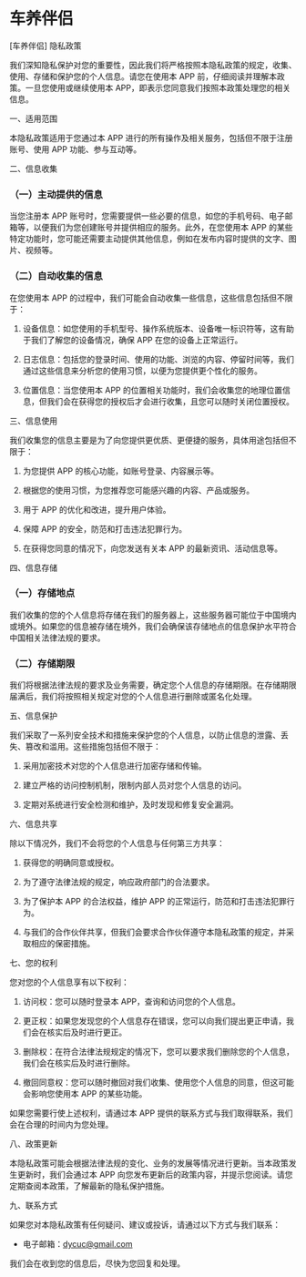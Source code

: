# 车养伴侣

\[车养伴侣] 隐私政策



我们深知隐私保护对您的重要性，因此我们将严格按照本隐私政策的规定，收集、使用、存储和保护您的个人信息。请您在使用本 APP 前，仔细阅读并理解本政策。一旦您使用或继续使用本 APP，即表示您同意我们按照本政策处理您的相关信息。


一、适用范围



本隐私政策适用于您通过本 APP 进行的所有操作及相关服务，包括但不限于注册账号、使用 APP 功能、参与互动等。


二、信息收集



### （一）主动提供的信息&#xA;

当您注册本 APP 账号时，您需要提供一些必要的信息，如您的手机号码、电子邮箱等，以便我们为您创建账号并提供相应的服务。此外，在您使用本 APP 的某些特定功能时，您可能还需要主动提供其他信息，例如在发布内容时提供的文字、图片、视频等。


### （二）自动收集的信息&#xA;

在您使用本 APP 的过程中，我们可能会自动收集一些信息，这些信息包括但不限于：




1.  设备信息：如您使用的手机型号、操作系统版本、设备唯一标识符等，这有助于我们了解您的设备情况，确保 APP 在您的设备上正常运行。


2.  日志信息：包括您的登录时间、使用的功能、浏览的内容、停留时间等，我们通过这些信息来分析您的使用习惯，以便为您提供更个性化的服务。


3.  位置信息：当您使用本 APP 的位置相关功能时，我们会收集您的地理位置信息，但我们会在获得您的授权后才会进行收集，且您可以随时关闭位置授权。


三、信息使用



我们收集您的信息主要是为了向您提供更优质、更便捷的服务，具体用途包括但不限于：




1.  为您提供 APP 的核心功能，如账号登录、内容展示等。


2.  根据您的使用习惯，为您推荐您可能感兴趣的内容、产品或服务。


3.  用于 APP 的优化和改进，提升用户体验。


4.  保障 APP 的安全，防范和打击违法犯罪行为。


5.  在获得您同意的情况下，向您发送有关本 APP 的最新资讯、活动信息等。


四、信息存储



### （一）存储地点&#xA;

我们收集的您的个人信息将存储在我们的服务器上，这些服务器可能位于中国境内或境外。如果您的信息被存储在境外，我们会确保该存储地点的信息保护水平符合中国相关法律法规的要求。


### （二）存储期限&#xA;

我们将根据法律法规的要求及业务需要，确定您个人信息的存储期限。在存储期限届满后，我们将按照相关规定对您的个人信息进行删除或匿名化处理。


五、信息保护



我们采取了一系列安全技术和措施来保护您的个人信息，以防止信息的泄露、丢失、篡改和滥用。这些措施包括但不限于：




1.  采用加密技术对您的个人信息进行加密存储和传输。


2.  建立严格的访问控制机制，限制内部人员对您个人信息的访问。


3.  定期对系统进行安全检测和维护，及时发现和修复安全漏洞。


六、信息共享



除以下情况外，我们不会将您的个人信息与任何第三方共享：




1.  获得您的明确同意或授权。


2.  为了遵守法律法规的规定，响应政府部门的合法要求。


3.  为了保护本 APP 的合法权益，维护 APP 的正常运行，防范和打击违法犯罪行为。


4.  与我们的合作伙伴共享，但我们会要求合作伙伴遵守本隐私政策的规定，并采取相应的保密措施。


七、您的权利



您对您的个人信息享有以下权利：




1.  访问权：您可以随时登录本 APP，查询和访问您的个人信息。


2.  更正权：如果您发现您的个人信息存在错误，您可以向我们提出更正申请，我们会在核实后及时进行更正。


3.  删除权：在符合法律法规规定的情况下，您可以要求我们删除您的个人信息，我们会在核实后及时进行删除。


4.  撤回同意权：您可以随时撤回对我们收集、使用您个人信息的同意，但这可能会影响您使用本 APP 的某些功能。


如果您需要行使上述权利，请通过本 APP 提供的联系方式与我们取得联系，我们会在合理的时间内为您处理。


八、政策更新



本隐私政策可能会根据法律法规的变化、业务的发展等情况进行更新。当本政策发生更新时，我们会通过本 APP 向您发布更新后的政策内容，并提示您阅读。请您定期查阅本政策，了解最新的隐私保护措施。


九、联系方式



如果您对本隐私政策有任何疑问、建议或投诉，请通过以下方式与我们联系：




*   电子邮箱：dycuc@gmail.com



我们会在收到您的信息后，尽快为您回复和处理。
